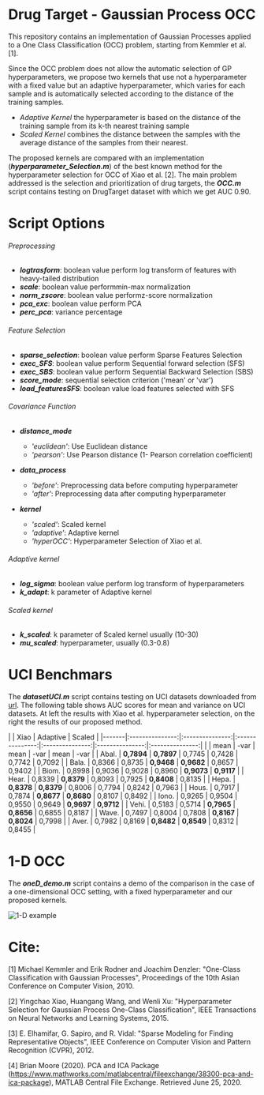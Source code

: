 # Drug Target - Gaussian Process OCC

This repository contains an implementation of Gaussian Processes applied to a One Class Classification (OCC) problem, starting from Kemmler et al. [1].

Since the OCC problem does not allow the automatic selection of GP hyperparameters, we propose two kernels that use not a hyperparameter with a fixed value but an adaptive hyperparameter, which varies for each sample and is automatically selected according to the distance of the training samples.
* *Adaptive Kernel* the hyperparameter is based on the distance of the training sample from its k-th nearest training sample
* *Scaled Kernel* combines the distance between the samples with the average distance of the samples from their nearest.

The proposed kernels are compared with an implementation (***hyperparameter_Selection.m***) of the best known method for the hyperparameter selection for OCC of Xiao et al. [2]. 
The main problem addressed is the selection and prioritization of drug targets, the ***OCC.m*** script contains testing on DrugTarget dataset with which we get AUC 0.90.

# Script Options 

###### Preprocessing
* ***logtrasform***:                boolean value perform log transform of features with heavy-tailed distribution
* ***scale***:                      boolean value performmin-max normalization
* ***norm_zscore***:                boolean value performz-score normalization
* ***pca_exc***:                    boolean value perform PCA 
* ***perc_pca***:                   variance percentage

###### Feature Selection
* ***sparse_selection***:   boolean value perform Sparse Features Selection
* ***exec_SFS***:           boolean value perform Sequential forward selection (SFS) 
* ***exec_SBS***:           boolean value perform Sequential Backward Selection (SBS) 
* ***score_mode***:         sequential selection criterion ('mean' or 'var')
* ***load_featuresSFS***:    boolean value load features selected with SFS

###### Covariance Function
* ***distance_mode***
    * *'euclidean'*: Use Euclidean distance    
    * *'pearson'*:   Use Pearson distance (1- Pearson correlation coefficient) 

* ***data_process***
    * *'before'*:   Preprocessing data before computing hyperparameter 
    * *'after'*:    Preprocessing data after computing hyperparameter 

* ***kernel***
    * *'scaled'*:         Scaled kernel
    * *'adaptive'*:       Adaptive kernel
    * *'hyperOCC'*:       Hyperparameter Selection of Xiao et al.

###### Adaptive kernel
* ***log_sigma***:           boolean value perform log transform of hyperparameters     
* ***k_adapt***:             k parameter of Adaptive kernel

###### Scaled kernel
* ***k_scaled***:            k parameter of Scaled kernel usually (10-30)
* ***mu_scaled***:           hyperparameter, usually (0.3-0.8)

# UCI Benchmars 

The ***datasetUCI.m*** script contains testing on UCI datasets downloaded from [url](http://homepage.tudelft.nl/n9d04/occ/index.html).
The following table shows AUC scores for mean and variance on UCI datasets. At left the results with Xiao et al. hyperparameter selection, on the right the results of our proposed method.

|       |                Xiao               |      			Adaptive            |               Scaled              |
|-------|:---------------:|:---------------:|:---------------:|:---------------:|:---------------:|:---------------:|
|       |      mean	      |  	  -var      |      mean	      |  	  -var      |      mean	      |  	  -var      |
| Abal. |    **0,7894**   |    **0,7897**   |      0,7745     |      0,7428     |      0,7742     |      0,7092     |
| Bala. |      0,8366     |      0,8735     | 	**0,9468**    | 	**0,9682**  |      0,8657     |      0,9402     |
| Biom. |      0,8998     |      0,9036     |      0,9028     |      0,8960     | 	**0,9073**    | 	**0,9117**  |
| Hear. |      0,8339     | 	**0,8379**  |      0,8093     |      0,7925     | 	**0,8408**    |      0,8135     |
| Hepa. | 	  **0,8378**  | 	**0,8379**  |      0,8006     |      0,7794     |      0,8242     |      0,7963     |
| Hous. |      0,7917     |      0,7874     | 	**0,8677**    | 	**0,8680**  |      0,8107     |      0,8492     |
| Iono. |      0,9265     |      0,9504     |      0,9550     |      0,9649     | 	**0,9697**    | 	**0,9712**  |
| Vehi. |      0,5183     |      0,5714     | 	**0,7965**    | 	**0,8656**  |      0,6855     |      0,8187     |
| Wave. |      0,7497     |      0,8004     |      0,7808     |     **0,8167**  |    **0,8024**   |      0,7998     |
| Aver. |      0,7982     |      0,8169     | 	**0,8482**    | 	**0,8549**  |      0,8312     |      0,8455     |

# 1-D OCC 

The ***oneD_demo.m*** script contains a demo of the comparison in the case of a one-dimensional OCC setting, with a fixed hyperparameter and our proposed kernels.

![1-D example](https://github.com/AntonioDeFalco/DrugTarget-GPOCC/blob/master/all1D.png?raw=true)

# Cite:

[1] Michael Kemmler and Erik Rodner and Joachim Denzler: "One-Class Classification with Gaussian Processes", Proceedings of the 10th Asian Conference on Computer Vision, 2010.

[2] Yingchao Xiao, Huangang Wang, and Wenli Xu: "Hyperparameter Selection for Gaussian Process One-Class Classification", IEEE Transactions on Neural Networks and Learning Systems, 2015.

[3] E. Elhamifar, G. Sapiro, and R. Vidal: "Sparse Modeling for Finding Representative Objects", IEEE Conference on Computer Vision and Pattern Recognition (CVPR), 2012.

[4] Brian Moore (2020). PCA and ICA Package (https://www.mathworks.com/matlabcentral/fileexchange/38300-pca-and-ica-package), MATLAB Central File Exchange. Retrieved June 25, 2020.